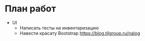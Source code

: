 # План работ
* UI
  * Написать тесты на инвентаризацию
  * Навести красату Bootstrap
https://blog.tilgroup.ru/nalog